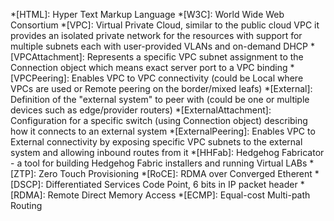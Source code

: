 *[HTML]: Hyper Text Markup Language
*[W3C]: World Wide Web Consortium
*[VPC]: Virtual Private Cloud, similar to the public cloud VPC it provides an isolated private network for the resources with support for multiple subnets each with user-provided VLANs and on-demand DHCP
*[VPCAttachment]: Represents a specific VPC subnet assignment to the Connection object which means exact server port to a VPC binding
*[VPCPeering]: Enables VPC to VPC connectivity (could be Local where VPCs are used or Remote peering on the border/mixed leafs)
*[External]: Definition of the "external system" to peer with (could be one or multiple devices such as edge/provider routers)
*[ExternalAttachment]: Configuration for a specific switch (using Connection object) describing how it connects to an external system
*[ExternalPeering]: Enables VPC to External connectivity by exposing specific VPC subnets to the external system and allowing inbound routes from it
*[HHFab]: Hedgehog Fabricator - a tool for building Hedgehog Fabric installers and running Virtual LABs
*[ZTP]: Zero Touch Provisioning
*[RoCE]: RDMA over Converged Etherent
*[DSCP]: Differentiated Services Code Point, 6 bits in IP packet header
*[RDMA]: Remote Direct Memory Access
*[ECMP]: Equal-cost Multi-path Routing
